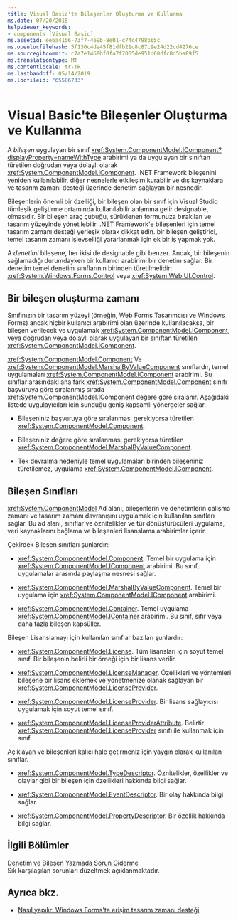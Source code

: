```yaml
---
title: Visual Basic'te Bileşenler Oluşturma ve Kullanma
ms.date: 07/20/2015
helpviewer_keywords:
- components [Visual Basic]
ms.assetid: ee6a4156-73f7-4e9b-8e01-c74c4798b65c
ms.openlocfilehash: 5f130c4de45f81dfb21c8c87c9e24d22cd4276ce
ms.sourcegitcommit: c7a7e1468bf0fa7f7065de951d60dfc8d5ba89f5
ms.translationtype: MT
ms.contentlocale: tr-TR
ms.lasthandoff: 05/14/2019
ms.locfileid: "65586733"
---
```

# <a name="creating-and-using-components-in-visual-basic"></a>Visual Basic'te Bileşenler Oluşturma ve Kullanma
A *bileşen* uygulayan bir sınıf <xref:System.ComponentModel.IComponent?displayProperty=nameWithType> arabirimi ya da uygulayan bir sınıftan türetilen doğrudan veya dolaylı olarak <xref:System.ComponentModel.IComponent>. .NET Framework bileşenini yeniden kullanılabilir, diğer nesnelerle etkileşim kurabilir ve dış kaynaklara ve tasarım zamanı desteği üzerinde denetim sağlayan bir nesnedir.  
  
 Bileşenlerin önemli bir özelliği, bir bileşen olan bir sınıf için Visual Studio tümleşik geliştirme ortamında kullanılabilir anlamına gelir designable, olmasıdır. Bir bileşen araç çubuğu, sürüklenen formunuza bırakılan ve tasarım yüzeyinde yönetilebilir. .NET Framework'e bileşenleri için temel tasarım zamanı desteği yerleşik olarak dikkat edin. bir bileşen geliştirici, temel tasarım zamanı işlevselliği yararlanmak için ek bir iş yapmak yok.  
  
 A *denetimi* bileşene, her ikisi de designable gibi benzer. Ancak, bir bileşenin sağlamadığı durumdayken bir kullanıcı arabirimi bir denetim sağlar. Bir denetim temel denetim sınıflarının birinden türetilmelidir: <xref:System.Windows.Forms.Control> veya <xref:System.Web.UI.Control>.  
  
## <a name="when-to-create-a-component"></a>Bir bileşen oluşturma zamanı  
 Sınıfınızın bir tasarım yüzeyi (örneğin, Web Forms Tasarımcısı ve Windows Forms) ancak hiçbir kullanıcı arabirimi olan üzerinde kullanılacaksa, bir bileşen verilecek ve uygulamak <xref:System.ComponentModel.IComponent>, veya doğrudan veya dolaylı olarak uygulayan bir sınıftan türetilen <xref:System.ComponentModel.IComponent>.  
  
 <xref:System.ComponentModel.Component> Ve <xref:System.ComponentModel.MarshalByValueComponent> sınıflardır, temel uygulamaları <xref:System.ComponentModel.IComponent> arabirimi. Bu sınıflar arasındaki ana fark <xref:System.ComponentModel.Component> sınıfı başvuruya göre sıralanmış sırada <xref:System.ComponentModel.IComponent> değere göre sıralanır. Aşağıdaki listede uygulayıcıları için sunduğu geniş kapsamlı yönergeler sağlar.  
  
- Bileşeniniz başvuruya göre sıralanması gerekiyorsa türetilen <xref:System.ComponentModel.Component>.  
  
- Bileşeniniz değere göre sıralanması gerekiyorsa türetilen <xref:System.ComponentModel.MarshalByValueComponent>.  
  
- Tek devralma nedeniyle temel uygulamaları birinden bileşeniniz türetilemez, uygulama <xref:System.ComponentModel.IComponent>.  
  
## <a name="component-classes"></a>Bileşen Sınıfları  
 <xref:System.ComponentModel> Ad alanı, bileşenlerin ve denetimlerin çalışma zamanı ve tasarım zamanı davranışını uygulamak için kullanılan sınıfları sağlar. Bu ad alanı, sınıflar ve öznitelikler ve tür dönüştürücüleri uygulama, veri kaynaklarını bağlama ve bileşenleri lisanslama arabirimler içerir.  
  
 Çekirdek Bileşen sınıfları şunlardır:  
  
- <xref:System.ComponentModel.Component>. Temel bir uygulama için <xref:System.ComponentModel.IComponent> arabirimi. Bu sınıf, uygulamalar arasında paylaşma nesnesi sağlar.  
  
- <xref:System.ComponentModel.MarshalByValueComponent>. Temel bir uygulama için <xref:System.ComponentModel.IComponent> arabirimi.  
  
- <xref:System.ComponentModel.Container>. Temel uygulama <xref:System.ComponentModel.IContainer> arabirimi. Bu sınıf, sıfır veya daha fazla bileşen kapsüller.  
  
 Bileşen Lisanslamayı için kullanılan sınıflar bazıları şunlardır:  
  
- <xref:System.ComponentModel.License>. Tüm lisansları için soyut temel sınıf. Bir bileşenin belirli bir örneği için bir lisans verilir.  
  
- <xref:System.ComponentModel.LicenseManager>. Özellikleri ve yöntemleri bileşene bir lisans eklemek ve yönetmenize olanak sağlayan bir <xref:System.ComponentModel.LicenseProvider>.  
  
- <xref:System.ComponentModel.LicenseProvider>. Bir lisans sağlayıcısı uygulamak için soyut temel sınıf.  
  
- <xref:System.ComponentModel.LicenseProviderAttribute>. Belirtir <xref:System.ComponentModel.LicenseProvider> sınıfı ile kullanmak için sınıf.  
  
 Açıklayan ve bileşenleri kalıcı hale getirmeniz için yaygın olarak kullanılan sınıflar.  
  
- <xref:System.ComponentModel.TypeDescriptor>. Öznitelikler, özellikler ve olaylar gibi bir bileşen için özellikleri hakkında bilgi sağlar.  
  
- <xref:System.ComponentModel.EventDescriptor>. Bir olay hakkında bilgi sağlar.  
  
- <xref:System.ComponentModel.PropertyDescriptor>. Bir özellik hakkında bilgi sağlar.  
  
## <a name="related-sections"></a>İlgili Bölümler  
 [Denetim ve Bileşen Yazmada Sorun Giderme](../../framework/winforms/controls/troubleshooting-control-and-component-authoring.md)  
 Sık karşılaşılan sorunları düzeltmek açıklanmaktadır.  
  
## <a name="see-also"></a>Ayrıca bkz.

- [Nasıl yapılır: Windows Forms'ta erişim tasarım zamanı desteği](../../framework/winforms/controls/developing-windows-forms-controls-at-design-time.md)
